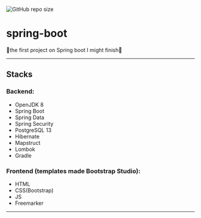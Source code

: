 ![GitHub repo size](https://img.shields.io/github/repo-size/Fr0z3Nn/medieval-rpg)
# spring-boot
🐸the first project on Spring boot I might finish🐸    
***
## Stacks
### Backend: ###
- OpenJDK 8
- Spring Boot
- Spring Data
- Spring Security
- PostgreSQL 13
- Hibernate
- Mapstruct
- Lombok
- Gradle    
### Frontend (templates made Bootstrap Studio): ###
- HTML
- CSS(Bootstrap)
- JS
- Freemarker
***
